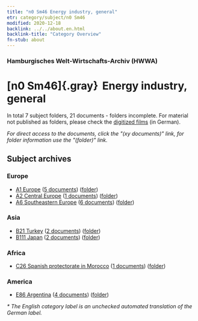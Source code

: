 ```yaml
---
title: "n0 Sm46 Energy industry, general"
etr: category/subject/n0 Sm46
modified: 2020-12-18
backlink: ../../about.en.html
backlink-title: "Category Overview"
fn-stub: about
---
```


### Hamburgisches Welt-Wirtschafts-Archiv (HWWA)
# [n0 Sm46]{.gray}&#8201; Energy industry, general&#160; 





In total 7 subject folders, 21 documents - folders incomplete.
For material not published as folders, please check the [digitized films](/film/h1_sh) (in German).

_For direct access to the documents, click the "(xy documents)" link, for folder information use the "(folder)" link._

## Subject archives



### Europe

- [A1 Europe](../../../geo/about.en.html#A1) (<a href="https://dfg-viewer.de/show/?tx_dlf[id]=https://pm20.zbw.eu/mets/sh/1408xx/140892/1458xx/145852/public.mets.en.xml" target="_blank">5 documents</a>) ([folder](http://purl.org/pressemappe20/folder/sh/140892,145852))
- [A2 Central Europe](../../../geo/about.en.html#A2) (<a href="https://dfg-viewer.de/show/?tx_dlf[id]=https://pm20.zbw.eu/mets/sh/1408xx/140895/1458xx/145852/public.mets.en.xml" target="_blank">1 documents</a>) ([folder](http://purl.org/pressemappe20/folder/sh/140895,145852))
- [A6 Southeastern Europe](../../../geo/about.en.html#A6) (<a href="https://dfg-viewer.de/show/?tx_dlf[id]=https://pm20.zbw.eu/mets/sh/1409xx/140900/1458xx/145852/public.mets.en.xml" target="_blank">6 documents</a>) ([folder](http://purl.org/pressemappe20/folder/sh/140900,145852))

### Asia

- [B21 Turkey](../../../geo/about.en.html#B21) (<a href="https://dfg-viewer.de/show/?tx_dlf[id]=https://pm20.zbw.eu/mets/sh/1411xx/141111/1458xx/145852/public.mets.en.xml" target="_blank">2 documents</a>) ([folder](http://purl.org/pressemappe20/folder/sh/141111,145852))
- [B111 Japan](../../../geo/about.en.html#B111) (<a href="https://dfg-viewer.de/show/?tx_dlf[id]=https://pm20.zbw.eu/mets/sh/1412xx/141272/1458xx/145852/public.mets.en.xml" target="_blank">2 documents</a>) ([folder](http://purl.org/pressemappe20/folder/sh/141272,145852))

### Africa

- [C26 Spanish protectorate in Morocco](../../../geo/about.en.html#C26) (<a href="https://dfg-viewer.de/show/?tx_dlf[id]=https://pm20.zbw.eu/mets/sh/1413xx/141359/1458xx/145852/public.mets.en.xml" target="_blank">1 documents</a>) ([folder](http://purl.org/pressemappe20/folder/sh/141359,145852))

### America

- [E86 Argentina](../../../geo/about.en.html#E86) (<a href="https://dfg-viewer.de/show/?tx_dlf[id]=https://pm20.zbw.eu/mets/sh/1416xx/141692/1458xx/145852/public.mets.en.xml" target="_blank">4 documents</a>) ([folder](http://purl.org/pressemappe20/folder/sh/141692,145852))


_* The English category label is an unchecked automated translation of the German label._

